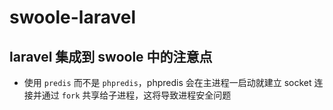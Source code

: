 # swoole-laravel

## laravel 集成到 swoole 中的注意点
+ 使用 `predis` 而不是 `phpredis`，phpredis 会在主进程一启动就建立 socket 连接并通过 `fork` 共享给子进程，这将导致进程安全问题